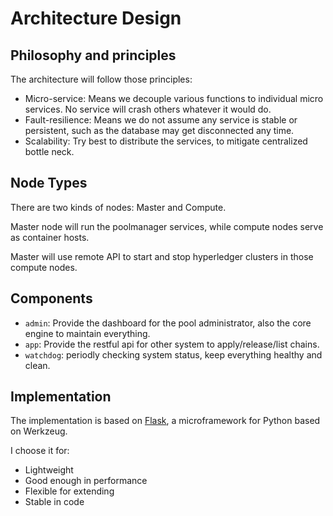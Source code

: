 # Architecture Design

## Philosophy and principles
The architecture will follow those principles:

* Micro-service: Means we decouple various functions to individual micro services. No service will crash others whatever it would do.
* Fault-resilience: Means we do not assume any service is stable or persistent, such as the database may get disconnected any time.
* Scalability: Try best to distribute the services, to mitigate centralized bottle neck.

## Node Types

There are two kinds of nodes: Master and Compute.

Master node will run the poolmanager services, while compute nodes serve as container hosts.

Master will use remote API to start and stop hyperledger clusters in those compute nodes.

## Components

* `admin`: Provide the dashboard for the pool administrator, also the core
engine to maintain everything.
* `app`: Provide the restful api for other system to apply/release/list chains.
* `watchdog`: periodly checking system status, keep everything healthy and
clean.

## Implementation

The implementation is based on [Flask](flask.pocoo.org), a microframework for Python based on Werkzeug.

I choose it for:

* Lightweight
* Good enough in performance
* Flexible for extending
* Stable in code
